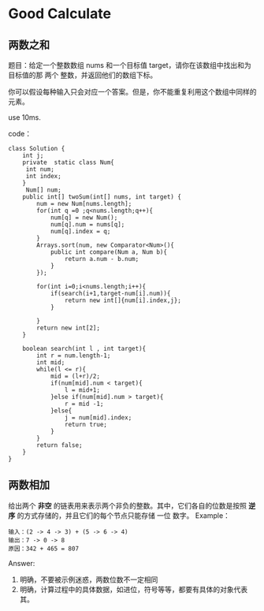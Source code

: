# Good Calculate

## 两数之和
题目：给定一个整数数组 nums 和一个目标值 target，请你在该数组中找出和为目标值的那 两个 整数，并返回他们的数组下标。

你可以假设每种输入只会对应一个答案。但是，你不能重复利用这个数组中同样的元素。

use 10ms.

code：
```
class Solution {
    int j;
    private  static class Num{
     int num;
     int index;
    }   
     Num[] num;
    public int[] twoSum(int[] nums, int target) {
        num = new Num[nums.length];
        for(int q =0 ;q<nums.length;q++){
            num[q] = new Num();
            num[q].num = nums[q];
            num[q].index = q;
        }
        Arrays.sort(num, new Comparator<Num>(){
            public int compare(Num a, Num b){
                return a.num - b.num;
            }
        });
                    
        for(int i=0;i<nums.length;i++){
            if(search(i+1,target-num[i].num)){
                return new int[]{num[i].index,j};
            }
                
        }
        return new int[2];
    }
    
    boolean search(int l , int target){
        int r = num.length-1;
        int mid;
        while(l <= r){
            mid = (l+r)/2;
            if(num[mid].num < target){
                l = mid+1;
            }else if(num[mid].num > target){
                r = mid -1;
            }else{
                j = num[mid].index;
                return true;
            }
        }
        return false;
    }
}
```

## 两数相加
给出两个 **非空** 的链表用来表示两个非负的整数。其中，它们各自的位数是按照 **逆序** 的方式存储的，并且它们的每个节点只能存储 一位 数字。
Example：
```
输入：(2 -> 4 -> 3) + (5 -> 6 -> 4)
输出：7 -> 0 -> 8
原因：342 + 465 = 807
```

Answer:
1. 明确，不要被示例迷惑，两数位数不一定相同
2. 明确，计算过程中的具体数据，如进位，符号等等，都要有具体的对象代表其。